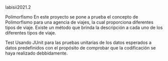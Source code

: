 labisii2021.2

 Polimorfismo
En este proyecto se pone a prueba el concepto de Polimorfismo para una agencia de viajes, la cual proporciona diferentes tipos de viaje.
Existe un método que brinda la descripción a cada uno de los diferentes tipos de viaje.

 Test
Usando JUnit para las pruebas unitarias de los datos esperados a datos predefinidos con el propósito de comprobar que la codificación se haya realizado debbidamente.
